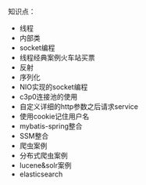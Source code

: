 知识点：<br>
* 线程
* 内部类
* socket编程
* 线程经典案例火车站买票
* 反射
* 序列化
* NIO实现的socket编程
* c3p0连接池的使用
* 自定义详细的http参数之后请求service
* 使用cookie记住用户名
* mybatis-spring整合
* SSM整合
* 爬虫案例
* 分布式爬虫案例
* lucene&solr案例
* elasticsearch
